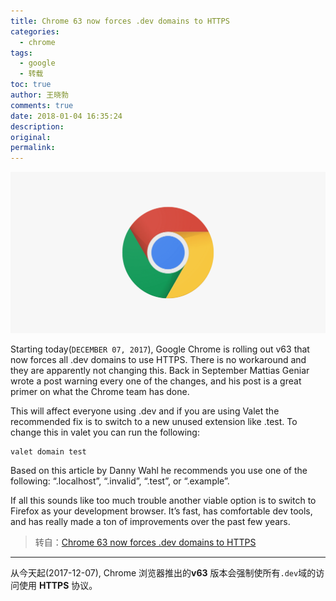 ```yaml
---
title: Chrome 63 now forces .dev domains to HTTPS
categories:
  - chrome
tags:
  - google
  - 转载
toc: true
author: 王晓勃
comments: true
date: 2018-01-04 16:35:24
description:
original:
permalink:
---
```



![](/images/google/google-chrome.png)

<!-- more -->

Starting today(`DECEMBER 07, 2017`), Google Chrome is rolling out v63 that now forces all .dev domains to use HTTPS. There is no workaround and they are apparently not changing this. Back in September Mattias Geniar wrote a post warning every one of the changes, and his post is a great primer on what the Chrome team has done.

This will affect everyone using .dev and if you are using Valet the recommended fix is to switch to a new unused extension like .test. To change this in valet you can run the following:

```
valet domain test
```

Based on this article by Danny Wahl he recommends you use one of the following: “.localhost”, “.invalid”, “.test”, or “.example”.

If all this sounds like too much trouble another viable option is to switch to Firefox as your development browser. It’s fast, has comfortable dev tools, and has really made a ton of improvements over the past few years.

> 转自：[Chrome 63 now forces .dev domains to HTTPS](https://laravel-news.com/chrome-63-now-forces-dev-domains-https)

---

从今天起(2017-12-07), Chrome 浏览器推出的**v63** 版本会强制使所有`.dev`域的访问使用 **HTTPS** 协议。
